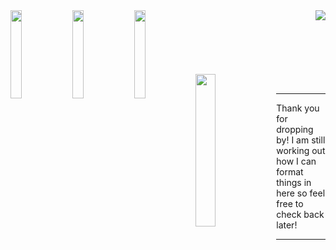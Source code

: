 <img align="right" src="https://user-images.githubusercontent.com/95444611/150992241-e17c333b-45a4-4314-8429-219356c8dd43.gif"/>
<img align="left" width="19%" src="https://user-images.githubusercontent.com/95444611/151010275-bd81dec6-dbaf-426a-9ba6-50abbb734761.svg"/>
<img align="left" width="19%" src="https://user-images.githubusercontent.com/95444611/151010270-2d115ade-2845-4b4a-8baa-ae3dbf3f0096.svg"/>
<img align="left" width="19%" src="https://user-images.githubusercontent.com/95444611/151010272-0125128c-1645-4626-9912-8df800542b3e.svg"/>
<br/>
<br/>
<br/>
<br/>
<br/>
<br/>
<img align="left" width="25%" src="https://user-images.githubusercontent.com/95444611/151004861-7d7b843b-5f25-45cc-a928-5e24b3970390.svg"/>
<br/>

***

 Thank you for dropping by! I am still working out how I can format things in here so feel free to check back later!

***
   
<!--Loraria/Loraria is a ✨ special ✨ repository because its `README.md` (this file) appears on your GitHub profile.
You can click the Preview link to take a look at your changes.
https://forthebadge.com/generator/  to make badges in future-->
<!-- add: social media Links; Programming languages; current goals-->
